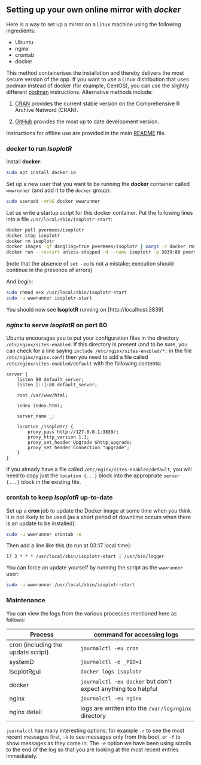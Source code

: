 ## Setting up your own online mirror with *docker*

Here is a way to set up a mirror on a Linux machine using the
following ingredients:

- Ubuntu
- nginx
- crontab
- docker

This method containerises the installation and thereby delivers the
most secure version of the app. If you want to use a Linux
distribution that uses podman instead of docker (for example, CentOS),
you can use the slightly different [podman](podman.md)
instructions. Alternative methods include:

1. [CRAN](CRAN.md) provides the current stable version on the
Comprehensive R Archive Netword (CRAN).

2. [GitHub](git.md) provides the most up to date development version.

Instructions for offline use are provided in the main
[README](../README.md) file.

### *docker* to run *IsoplotR*

Install **docker**:

```sh
sudo apt install docker.io
```

Set up a new user that you want to be running the **docker** container
called `wwwrunner` (and add it to the `docker` group):

```sh
sudo useradd -mrUG docker wwwrunner
```

Let us write a startup script for this docker container. Put the
following lines into a file `/usr/local/sbin/isoplotr-start`:

```sh
docker pull pvermees/isoplotr
docker stop isoplotr
docker rm isoplotr
docker images -qf dangling=true pvermees/isoplotr | xargs -r docker rmi
docker run --restart unless-stopped -d --name isoplotr -p 3839:80 pvermees/isoplotr
```

(note that the absence of `set -eu` is not a mistake;
execution should continue in the presence of errors)

And begin:

```sh
sudo chmod a+x /usr/local/sbin/isoplotr-start
sudo -u wwwrunner isoplotr-start
```

You should now see **IsoplotR** running on [http://localhost:3839]

### *nginx* to serve *IsoplotR* on port 80

Ubuntu encourages you to put your configuration files in the
directory `/etc/nginx/sites-enabled`. If this directory is present
(and to be sure, you can check for a line saying `include
/etc/nginx/sites-enabled/*;` in the file `/etc/nginx/nginx.conf`) then
you need to add a file called `/etc/nginx/sites-enabled/default` with
the following contents:

```
server {
    listen 80 default_server;
    listen [::]:80 default_server;

    root /var/www/html;

    index index.html;

    server_name _;

    location /isoplotr/ {
        proxy_pass http://127.0.0.1:3839/;
        proxy_http_version 1.1;
        proxy_set_header Upgrade $http_upgrade;
        proxy_set_header Connection "upgrade";
    }
}
```

If you already have a file called `/etc/nginx/sites-enabled/default`,
you will need to copy just the `location {...}` block into the
appropriate `server {...}` block in the existing file.

### crontab to keep *IsoplotR* up-to-date

Set up a **cron** job to update the Docker image at some time when you
think it is not likely to be used (as a short period of downtime
occurs when there is an update to be installed):

```sh
sudo -u wwwrunner crontab -e
```

Then add a line like this (to run at 03:17 local time):

```
17 3 * * * /usr/local/sbin/isoplotr-start | /usr/bin/logger
```

You can force an update yourself by running the script as the `wwwrunner` user:

```sh
sudo -u wwwrunner /usr/local/sbin/isoplotr-start
```

### Maintenance

You can view the logs from the various processes mentioned here
as follows:

Process | command for accessing logs
-----|-----
cron (including the update script) | `journalctl -eu cron`
systemD | `journalctl -e _PID=1`
IsoplotRgui | `docker logs isoplotr`
docker | `journalctl -eu docker` but don't expect anything too helpful
nginx | `journalctl -eu nginx`
nginx detail | logs are written into the `/var/log/nginx` directory

`journalctl` has many interesting options; for example `-r` to see
the most recent messages first, `-k` to see messages only from this
boot, or `-f` to show messages as they come in. The `-e` option
we have been using scrolls to the end of the log so that you are
looking at the most recent entries immediately.
